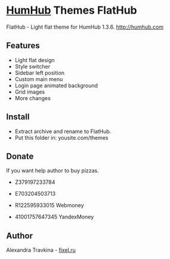 # [HumHub](https://github.com/humhub/humhub) Themes FlatHub
FlatHub - Light flat theme for HumHub 1.3.6. http://humhub.com

## Features
- Light flat design
- Style switcher
- Sidebar left position
- Custom main menu
- Login page animated background
- Grid images
- More changes

## Install
- Extract archive and rename to FlatHub.
- Put this folder in: yousite.com/themes

## Donate
If you want help author to buy pizzas.

- Z379197233784
- E703204503713
- R122595933015
Webmoney

- 41001757647345
YandexMoney

## Author
Alexandra Travkina - [fixel.ru](https://fixel.ru)
